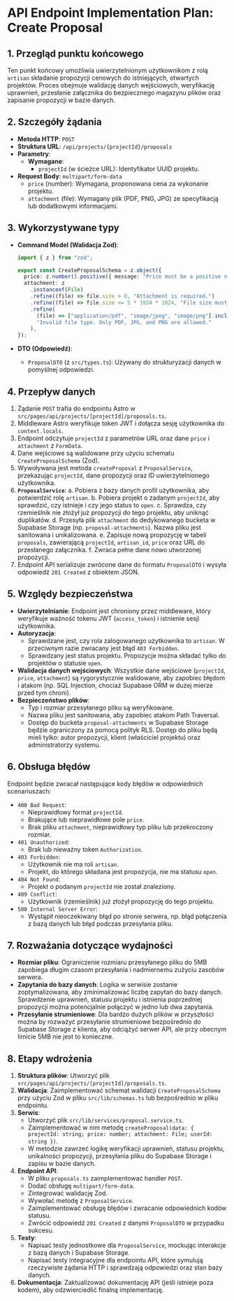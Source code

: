 # API Endpoint Implementation Plan: Create Proposal

## 1. Przegląd punktu końcowego

Ten punkt końcowy umożliwia uwierzytelnionym użytkownikom z rolą `artisan` składanie propozycji cenowych do istniejących, otwartych projektów. Proces obejmuje walidację danych wejściowych, weryfikację uprawnień, przesłanie załącznika do bezpiecznego magazynu plików oraz zapisanie propozycji w bazie danych.

## 2. Szczegóły żądania

- **Metoda HTTP**: `POST`
- **Struktura URL**: `/api/projects/{projectId}/proposals`
- **Parametry**:
  - **Wymagane**:
    - `projectId` (w ścieżce URL): Identyfikator UUID projektu.
- **Request Body**: `multipart/form-data`
  - `price` (number): Wymagana, proponowana cena za wykonanie projektu.
  - `attachment` (file): Wymagany plik (PDF, PNG, JPG) ze specyfikacją lub dodatkowymi informacjami.

## 3. Wykorzystywane typy

- **Command Model (Walidacja Zod)**:

  ```typescript
  import { z } from "zod";

  export const CreateProposalSchema = z.object({
    price: z.number().positive({ message: "Price must be a positive number." }),
    attachment: z
      .instanceof(File)
      .refine((file) => file.size > 0, "Attachment is required.")
      .refine((file) => file.size <= 5 * 1024 * 1024, "File size must be less than 5MB.")
      .refine(
        (file) => ["application/pdf", "image/jpeg", "image/png"].includes(file.type),
        "Invalid file type. Only PDF, JPG, and PNG are allowed."
      ),
  });
  ```

- **DTO (Odpowiedź)**:
  - `ProposalDTO` (z `src/types.ts`): Używany do strukturyzacji danych w pomyślnej odpowiedzi.

## 4. Przepływ danych

1.  Żądanie `POST` trafia do endpointu Astro w `src/pages/api/projects/[projectId]/proposals.ts`.
2.  Middleware Astro weryfikuje token JWT i dołącza sesję użytkownika do `context.locals`.
3.  Endpoint odczytuje `projectId` z parametrów URL oraz dane `price` i `attachment` z `FormData`.
4.  Dane wejściowe są walidowane przy użyciu schematu `CreateProposalSchema` (Zod).
5.  Wywoływana jest metoda `createProposal` z `ProposalService`, przekazując `projectId`, dane propozycji oraz ID uwierzytelnionego użytkownika.
6.  **`ProposalService`**:
    a. Pobiera z bazy danych profil użytkownika, aby potwierdzić rolę `artisan`.
    b. Pobiera projekt o zadanym `projectId`, aby sprawdzić, czy istnieje i czy jego status to `open`.
    c. Sprawdza, czy rzemieślnik nie złożył już propozycji do tego projektu, aby uniknąć duplikatów.
    d. Przesyła plik `attachment` do dedykowanego bucketa w Supabase Storage (np. `proposal-attachments`). Nazwa pliku jest sanitowana i unikalizowana.
    e. Zapisuje nową propozycję w tabeli `proposals`, zawierającą `projectId`, `artisan_id`, `price` oraz URL do przesłanego załącznika.
    f. Zwraca pełne dane nowo utworzonej propozycji.
7.  Endpoint API serializuje zwrócone dane do formatu `ProposalDTO` i wysyła odpowiedź `201 Created` z obiektem JSON.

## 5. Względy bezpieczeństwa

- **Uwierzytelnianie**: Endpoint jest chroniony przez middleware, który weryfikuje ważność tokenu JWT (`access_token`) i istnienie sesji użytkownika.
- **Autoryzacja**:
  - Sprawdzane jest, czy rola zalogowanego użytkownika to `artisan`. W przeciwnym razie zwracany jest błąd `403 Forbidden`.
  - Sprawdzany jest status projektu. Propozycje można składać tylko do projektów o statusie `open`.
- **Walidacja danych wejściowych**: Wszystkie dane wejściowe (`projectId`, `price`, `attachment`) są rygorystycznie walidowane, aby zapobiec błędom i atakom (np. SQL Injection, chociaż Supabase ORM w dużej mierze przed tym chroni).
- **Bezpieczeństwo plików**:
  - Typ i rozmiar przesyłanego pliku są weryfikowane.
  - Nazwa pliku jest sanitowana, aby zapobiec atakom Path Traversal.
  - Dostęp do bucketa `proposal-attachments` w Supabase Storage będzie ograniczony za pomocą polityk RLS. Dostęp do pliku będą mieli tylko: autor propozycji, klient (właściciel projektu) oraz administratorzy systemu.

## 6. Obsługa błędów

Endpoint będzie zwracał następujące kody błędów w odpowiednich scenariuszach:

- `400 Bad Request`:
  - Nieprawidłowy format `projectId`.
  - Brakujące lub nieprawidłowe pole `price`.
  - Brak pliku `attachment`, nieprawidłowy typ pliku lub przekroczony rozmiar.
- `401 Unauthorized`:
  - Brak lub nieważny token `Authorization`.
- `403 Forbidden`:
  - Użytkownik nie ma roli `artisan`.
  - Projekt, do którego składana jest propozycja, nie ma statusu `open`.
- `404 Not Found`:
  - Projekt o podanym `projectId` nie został znaleziony.
- `409 Conflict`:
  - Użytkownik (rzemieślnik) już złożył propozycję do tego projektu.
- `500 Internal Server Error`:
  - Wystąpił nieoczekiwany błąd po stronie serwera, np. błąd połączenia z bazą danych lub błąd podczas przesyłania pliku.

## 7. Rozważania dotyczące wydajności

- **Rozmiar pliku**: Ograniczenie rozmiaru przesyłanego pliku do 5MB zapobiega długim czasom przesyłania i nadmiernemu zużyciu zasobów serwera.
- **Zapytania do bazy danych**: Logika w serwisie zostanie zoptymalizowana, aby zminimalizować liczbę zapytań do bazy danych. Sprawdzenie uprawnień, statusu projektu i istnienia poprzedniej propozycji można potencjalnie połączyć w jedno lub dwa zapytania.
- **Przesyłanie strumieniowe**: Dla bardzo dużych plików w przyszłości można by rozważyć przesyłanie strumieniowe bezpośrednio do Supabase Storage z klienta, aby odciążyć serwer API, ale przy obecnym limicie 5MB nie jest to konieczne.

## 8. Etapy wdrożenia

1.  **Struktura plików**: Utworzyć plik `src/pages/api/projects/[projectId]/proposals.ts`.
2.  **Walidacja**: Zaimplementować schemat walidacji `CreateProposalSchema` przy użyciu Zod w pliku `src/lib/schemas.ts` lub bezpośrednio w pliku endpointu.
3.  **Serwis**:
    - Utworzyć plik `src/lib/services/proposal.service.ts`.
    - Zaimplementować w nim metodę `createProposal(data: { projectId: string; price: number; attachment: File; userId: string })`.
    - W metodzie zawrzeć logikę weryfikacji uprawnień, statusu projektu, unikalności propozycji, przesyłania pliku do Supabase Storage i zapisu w bazie danych.
4.  **Endpoint API**:
    - W pliku `proposals.ts` zaimplementować handler `POST`.
    - Dodać obsługę `multipart/form-data`.
    - Zintegrować walidację Zod.
    - Wywołać metodę z `ProposalService`.
    - Zaimplementować obsługę błędów i zwracanie odpowiednich kodów statusu.
    - Zwrócić odpowiedź `201 Created` z danymi `ProposalDTO` w przypadku sukcesu.
5.  **Testy**:
    - Napisać testy jednostkowe dla `ProposalService`, mockując interakcje z bazą danych i Supabase Storage.
    - Napisać testy integracyjne dla endpointu API, które symulują rzeczywiste żądania HTTP i sprawdzają odpowiedzi oraz stan bazy danych.
6.  **Dokumentacja**: Zaktualizować dokumentację API (jeśli istnieje poza kodem), aby odzwierciedlić finalną implementację.

